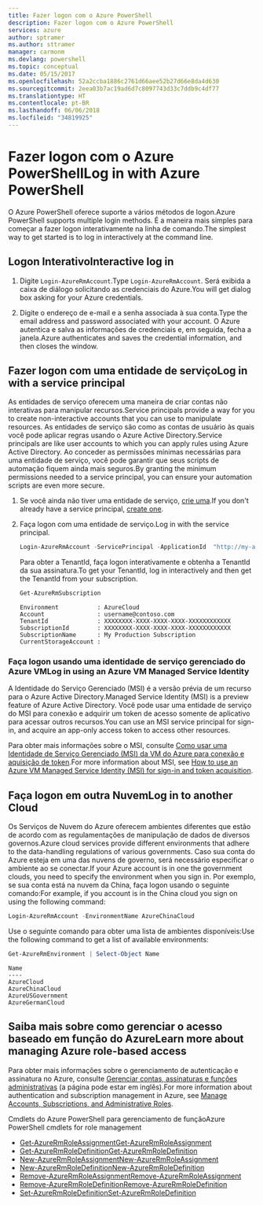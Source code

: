 ```yaml
---
title: Fazer logon com o Azure PowerShell
description: Fazer logon com o Azure PowerShell
services: azure
author: sptramer
ms.author: sttramer
manager: carmonm
ms.devlang: powershell
ms.topic: conceptual
ms.date: 05/15/2017
ms.openlocfilehash: 52a2ccba1886c2761d66aee52b27d66e8da4d630
ms.sourcegitcommit: 2eea03b7ac19ad6d7c8097743d33c7ddb9c4df77
ms.translationtype: HT
ms.contentlocale: pt-BR
ms.lasthandoff: 06/06/2018
ms.locfileid: "34819925"
---
```

# <a name="log-in-with-azure-powershell"></a><span data-ttu-id="7333c-103">Fazer logon com o Azure PowerShell</span><span class="sxs-lookup"><span data-stu-id="7333c-103">Log in with Azure PowerShell</span></span>

<span data-ttu-id="7333c-104">O Azure PowerShell oferece suporte a vários métodos de logon.</span><span class="sxs-lookup"><span data-stu-id="7333c-104">Azure PowerShell supports multiple login methods.</span></span> <span data-ttu-id="7333c-105">É a maneira mais simples para começar a fazer logon interativamente na linha de comando.</span><span class="sxs-lookup"><span data-stu-id="7333c-105">The simplest way to get started is to log in interactively at the command line.</span></span>

## <a name="interactive-log-in"></a><span data-ttu-id="7333c-106">Logon Interativo</span><span class="sxs-lookup"><span data-stu-id="7333c-106">Interactive log in</span></span>

1. <span data-ttu-id="7333c-107">Digite `Login-AzureRmAccount`.</span><span class="sxs-lookup"><span data-stu-id="7333c-107">Type `Login-AzureRmAccount`.</span></span> <span data-ttu-id="7333c-108">Será exibida a caixa de diálogo solicitando as credenciais do Azure.</span><span class="sxs-lookup"><span data-stu-id="7333c-108">You will get dialog box asking for your Azure credentials.</span></span>

2. <span data-ttu-id="7333c-109">Digite o endereço de e-mail e a senha associada à sua conta.</span><span class="sxs-lookup"><span data-stu-id="7333c-109">Type the email address and password associated with your account.</span></span> <span data-ttu-id="7333c-110">O Azure autentica e salva as informações de credenciais e, em seguida, fecha a janela.</span><span class="sxs-lookup"><span data-stu-id="7333c-110">Azure authenticates and saves the credential information, and then closes the window.</span></span>

## <a name="log-in-with-a-service-principal"></a><span data-ttu-id="7333c-111">Fazer logon com uma entidade de serviço</span><span class="sxs-lookup"><span data-stu-id="7333c-111">Log in with a service principal</span></span>

<span data-ttu-id="7333c-112">As entidades de serviço oferecem uma maneira de criar contas não interativas para manipular recursos.</span><span class="sxs-lookup"><span data-stu-id="7333c-112">Service principals provide a way for you to create non-interactive accounts that you can use to manipulate resources.</span></span> <span data-ttu-id="7333c-113">As entidades de serviço são como as contas de usuário às quais você pode aplicar regras usando o Azure Active Directory.</span><span class="sxs-lookup"><span data-stu-id="7333c-113">Service principals are like user accounts to which you can apply rules using Azure Active Directory.</span></span> <span data-ttu-id="7333c-114">Ao conceder as permissões mínimas necessárias para uma entidade de serviço, você pode garantir que seus scripts de automação fiquem ainda mais seguros.</span><span class="sxs-lookup"><span data-stu-id="7333c-114">By granting the minimum permissions needed to a service principal, you can ensure your automation scripts are even more secure.</span></span>

1. <span data-ttu-id="7333c-115">Se você ainda não tiver uma entidade de serviço, [crie uma](create-azure-service-principal-azureps.md).</span><span class="sxs-lookup"><span data-stu-id="7333c-115">If you don't already have a service principal, [create one](create-azure-service-principal-azureps.md).</span></span>

2. <span data-ttu-id="7333c-116">Faça logon com uma entidade de serviço.</span><span class="sxs-lookup"><span data-stu-id="7333c-116">Log in with the service principal.</span></span>

    ```powershell
    Login-AzureRmAccount -ServicePrincipal -ApplicationId  "http://my-app" -Credential $pscredential -TenantId $tenantid
    ```

    <span data-ttu-id="7333c-117">Para obter a TenantId, faça logon interativamente e obtenha a TenantId da sua assinatura.</span><span class="sxs-lookup"><span data-stu-id="7333c-117">To get your TenantId, log in interactively and then get the TenantId from your subscription.</span></span>

    ```powershell
    Get-AzureRmSubscription
    ```

    ```
    Environment           : AzureCloud
    Account               : username@contoso.com
    TenantId              : XXXXXXXX-XXXX-XXXX-XXXX-XXXXXXXXXXXX
    SubscriptionId        : XXXXXXXX-XXXX-XXXX-XXXX-XXXXXXXXXXXX
    SubscriptionName      : My Production Subscription
    CurrentStorageAccount :
    ```

### <a name="log-in-using-an-azure-vm-managed-service-identity"></a><span data-ttu-id="7333c-118">Faça logon usando uma identidade de serviço gerenciado do Azure VM</span><span class="sxs-lookup"><span data-stu-id="7333c-118">Log in using an Azure VM Managed Service Identity</span></span>

<span data-ttu-id="7333c-119">A Identidade do Serviço Gerenciado (MSI) é a versão prévia de um recurso para o Azure Active Directory.</span><span class="sxs-lookup"><span data-stu-id="7333c-119">Managed Service Identity (MSI) is a preview feature of Azure Active Directory.</span></span> <span data-ttu-id="7333c-120">Você pode usar uma entidade de serviço do MSI para conexão e adquirir um token de acesso somente de aplicativo para acessar outros recursos.</span><span class="sxs-lookup"><span data-stu-id="7333c-120">You can use an MSI service principal for sign-in, and acquire an app-only access token to access other resources.</span></span>

<span data-ttu-id="7333c-121">Para obter mais informações sobre o MSI, consulte [Como usar uma Identidade de Serviço Gerenciado (MSI) da VM do Azure para conexão e aquisição de token](/azure/active-directory/msi-how-to-get-access-token-using-msi).</span><span class="sxs-lookup"><span data-stu-id="7333c-121">For more information about MSI, see [How to use an Azure VM Managed Service Identity (MSI) for sign-in and token acquisition](/azure/active-directory/msi-how-to-get-access-token-using-msi).</span></span>

## <a name="log-in-to-another-cloud"></a><span data-ttu-id="7333c-122">Faça logon em outra Nuvem</span><span class="sxs-lookup"><span data-stu-id="7333c-122">Log in to another Cloud</span></span>

<span data-ttu-id="7333c-123">Os Serviços de Nuvem do Azure oferecem ambientes diferentes que estão de acordo com as regulamentações de manipulação de dados de diversos governos.</span><span class="sxs-lookup"><span data-stu-id="7333c-123">Azure cloud services provide different environments that adhere to the data-handling regulations of various governments.</span></span> <span data-ttu-id="7333c-124">Caso sua conta do Azure esteja em uma das nuvens de governo, será necessário especificar o ambiente ao se conectar.</span><span class="sxs-lookup"><span data-stu-id="7333c-124">If your Azure account is in one the government clouds, you need to specify the environment when you sign in.</span></span> <span data-ttu-id="7333c-125">Por exemplo, se sua conta está na nuvem da China, faça logon usando o seguinte comando:</span><span class="sxs-lookup"><span data-stu-id="7333c-125">For example, if you account is in the China cloud you sign on using the following command:</span></span>

```powershell
Login-AzureRmAccount -EnvironmentName AzureChinaCloud
```

<span data-ttu-id="7333c-126">Use o seguinte comando para obter uma lista de ambientes disponíveis:</span><span class="sxs-lookup"><span data-stu-id="7333c-126">Use the following command to get a list of available environments:</span></span>

```powershell
Get-AzureRmEnvironment | Select-Object Name
```

```
Name
----
AzureCloud
AzureChinaCloud
AzureUSGovernment
AzureGermanCloud
```

## <a name="learn-more-about-managing-azure-role-based-access"></a><span data-ttu-id="7333c-127">Saiba mais sobre como gerenciar o acesso baseado em função do Azure</span><span class="sxs-lookup"><span data-stu-id="7333c-127">Learn more about managing Azure role-based access</span></span>

<span data-ttu-id="7333c-128">Para obter mais informações sobre o gerenciamento de autenticação e assinatura no Azure, consulte [Gerenciar contas, assinaturas e funções administrativas](/azure/active-directory/role-based-access-control-configure) (a página pode estar em inglês).</span><span class="sxs-lookup"><span data-stu-id="7333c-128">For more information about authentication and subscription management in Azure, see [Manage Accounts, Subscriptions, and Administrative Roles](/azure/active-directory/role-based-access-control-configure).</span></span>

<span data-ttu-id="7333c-129">Cmdlets do Azure PowerShell para gerenciamento de função</span><span class="sxs-lookup"><span data-stu-id="7333c-129">Azure PowerShell cmdlets for role management</span></span>

* [<span data-ttu-id="7333c-130">Get-AzureRmRoleAssignment</span><span class="sxs-lookup"><span data-stu-id="7333c-130">Get-AzureRmRoleAssignment</span></span>](/powershell/module/AzureRM.Resources/Get-AzureRmRoleAssignment)
* [<span data-ttu-id="7333c-131">Get-AzureRmRoleDefinition</span><span class="sxs-lookup"><span data-stu-id="7333c-131">Get-AzureRmRoleDefinition</span></span>](/powershell/module/AzureRM.Resources/Get-AzureRmRoleDefinition)
* [<span data-ttu-id="7333c-132">New-AzureRmRoleAssignment</span><span class="sxs-lookup"><span data-stu-id="7333c-132">New-AzureRmRoleAssignment</span></span>](/powershell/module/AzureRM.Resources/New-AzureRmRoleAssignment)
* [<span data-ttu-id="7333c-133">New-AzureRmRoleDefinition</span><span class="sxs-lookup"><span data-stu-id="7333c-133">New-AzureRmRoleDefinition</span></span>](/powershell/module/AzureRM.Resources/New-AzureRmRoleDefinition)
* [<span data-ttu-id="7333c-134">Remove-AzureRmRoleAssignment</span><span class="sxs-lookup"><span data-stu-id="7333c-134">Remove-AzureRmRoleAssignment</span></span>](/powershell/module/AzureRM.Resources/Remove-AzureRmRoleAssignment)
* [<span data-ttu-id="7333c-135">Remove-AzureRmRoleDefinition</span><span class="sxs-lookup"><span data-stu-id="7333c-135">Remove-AzureRmRoleDefinition</span></span>](/powershell/module/AzureRM.Resources/Remove-AzureRmRoleDefinition)
* [<span data-ttu-id="7333c-136">Set-AzureRmRoleDefinition</span><span class="sxs-lookup"><span data-stu-id="7333c-136">Set-AzureRmRoleDefinition</span></span>](/powershell/moduel/AzureRM.Resources/Set-AzureRmRoleDefinition)
